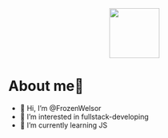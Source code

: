 <div id="header" align="center">
  <img src="https://media.giphy.com/media/M9gbBd9nbDrOTu1Mqx/giphy.gif" width="100"/>
</div>
<h1>About me🔎</h1>

- 👋 Hi, I’m @FrozenWelsor
- 👀 I’m interested in fullstack-developing
- 🌱 I’m currently learning JS
